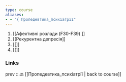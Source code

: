 ```yaml
---
type: course
aliases: 
- - "{ Пропедевтика_психіатрії"
---
```


1. [[Афективні розлади (F30-F39) ]]
2. [[Рекурентна депресія]]
3. [[]]
4. [[]]
### Links
prev :: 🔙 [[Пропедевтика_психіатрії | back to course]]

